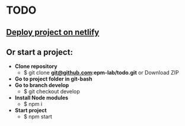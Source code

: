 # TODO

## [Deploy project on netlify](https://stoic-keller-34e1f9.netlify.app)

## Or start a project:
* **Clone repository** 
  * $ git clone **git@github.com:epm-lab/todo.git** or Download ZIP
* **Go to project folder in git-bash** 
* **Go to branch develop** 
  * $ git checkout develop  
* **Install Node modules** 
  * $ npm i 
* **Start project**
  * $ npm start
